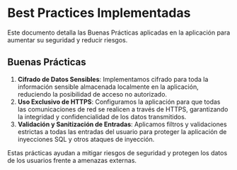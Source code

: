# Best Practices Implementadas

Este documento detalla las Buenas Prácticas aplicadas en la aplicación para aumentar su seguridad y reducir riesgos.

## Buenas Prácticas
1. **Cifrado de Datos Sensibles**: Implementamos cifrado para toda la información sensible almacenada localmente en la aplicación, reduciendo la posibilidad de acceso no autorizado.
2. **Uso Exclusivo de HTTPS**: Configuramos la aplicación para que todas las comunicaciones de red se realicen a través de HTTPS, garantizando la integridad y confidencialidad de los datos transmitidos.
3. **Validación y Sanitización de Entradas**: Aplicamos filtros y validaciones estrictas a todas las entradas del usuario para proteger la aplicación de inyecciones SQL y otros ataques de inyección.

Estas prácticas ayudan a mitigar riesgos de seguridad y protegen los datos de los usuarios frente a amenazas externas.
